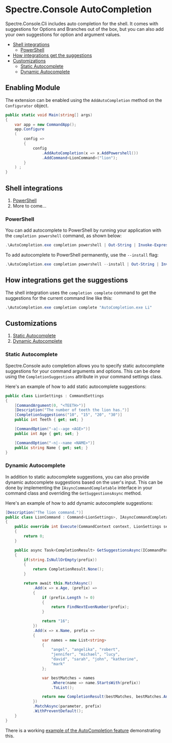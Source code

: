 # Spectre.Console AutoCompletion

Spectre.Console.Cli includes auto completion for the shell.
It comes with suggestions for Options and Branches out of the box, but you can also add your own suggestions for option and argument values.

- [Shell integrations](#shell-integrations)
  - [PowerShell](#powershell)
- [How integrations get the suggestions](#how-integrations-get-the-suggestions)
- [Customizations](#customizations)
  - [Static Autocomplete](#static-autocomplete)
  - [Dynamic Autocomplete](#dynamic-autocomplete)


## Enabling Module

The extension can be enabled using the `AddAutoCompletion` method on the `Configurator` object.

```csharp
public static void Main(string[] args)
{
    var app = new CommandApp();
    app.Configure
    (
        config =>
        {
            config
                .AddAutoCompletion(x => x.AddPowershell())
                .AddCommand<LionCommand>("lion");
        }
    ) ;
}
```

## Shell integrations
1. [PowerShell](#powershell)
3. More to come...


### PowerShell

You can add autocomplete to PowerShell by running your application with the `completion powershell` command, as shown below:


```powershell
.\AutoCompletion.exe completion powershell | Out-String | Invoke-Expression
```

To add autocomplete to PowerShell permanently, use the `--install` flag:

```powershell
.\AutoCompletion.exe completion powershell --install | Out-String | Invoke-Expression
```

## How integrations get the suggestions

The shell integration uses the `completion complete` command to get the suggestions for the current command line like this:

```powershell
.\AutoCompletion.exe completion complete "AutoCompletion.exe Li"
```

## Customizations
1. [Static Autocomplete](#static-autocomplete) 
2. [Dynamic Autocomplete](#dynamic-autocomplete)

### Static Autocomplete

Spectre.Console auto completion allows you to specify static autocomplete suggestions for your command arguments and options. This can be done using the `CompletionSuggestions` attribute in your command settings class.

Here's an example of how to add static autocomplete suggestions:

```csharp
public class LionSettings : CommandSettings
{
    [CommandArgument(0, "<TEETH>")]
    [Description("The number of teeth the lion has.")]
    [CompletionSuggestions("10", "15", "20", "30")]
    public int Teeth { get; set; }

    [CommandOption("-a|--age <AGE>")]
    public int Age { get; set; }

    [CommandOption("-n|--name <NAME>")]
    public string Name { get; set; }
}
```

### Dynamic Autocomplete

In addition to static autocomplete suggestions, you can also provide dynamic autocomplete suggestions based on the user's input. This can be done by implementing the `IAsyncCommandCompletable` interface in your command class and overriding the `GetSuggestionsAsync` method.

Here's an example of how to add dynamic autocomplete suggestions:

```csharp
[Description("The lion command.")]
public class LionCommand : Command<LionSettings>, IAsyncCommandCompletable
{
    public override int Execute(CommandContext context, LionSettings settings)
    {
        return 0;
    }

    public async Task<CompletionResult> GetSuggestionsAsync(ICommandParameterInfo parameter, string? prefix)
    {
        if(string.IsNullOrEmpty(prefix))
        {
            return CompletionResult.None();
        }

        return await this.MatchAsync()
            .Add(x => x.Age, (prefix) =>
            {
                if (prefix.Length != 0)
                {
                    return FindNextEvenNumber(prefix);
                }

                return "16";
            })
            .Add(x => x.Name, prefix =>
            {
                var names = new List<string>
                {
                    "angel", "angelika", "robert",
                    "jennifer", "michael", "lucy",
                    "david", "sarah", "john", "katherine",
                    "mark"
                };

                var bestMatches = names
                    .Where(name => name.StartsWith(prefix))
                    .ToList();

                return new CompletionResult(bestMatches, bestMatches.Any());
            })
            .MatchAsync(parameter, prefix)
            .WithPreventDefault();
    }
}
```


There is a working [example of the AutoCompletion feature](src\samples\AutoCompletionExample) demonstrating this.